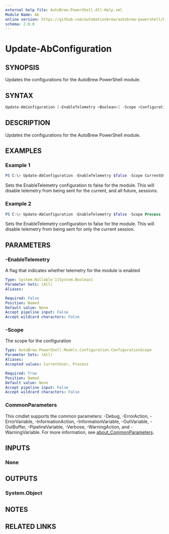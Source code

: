 ```yaml
---
external help file: AutoBrew.PowerShell.dll-Help.xml
Module Name: Ab
online version: https://github.com/automationbrew/autobrew-powershell/blob/main/docs/help/Update-AbConfiguration.md
schema: 2.0.0
---
```


# Update-AbConfiguration

## SYNOPSIS

Updates the configurations for the AutoBrew PowerShell module.

## SYNTAX

```powershell
Update-AbConfiguration [-EnableTelemetry <Boolean>] -Scope <ConfigurationScope> [<CommonParameters>]
```

## DESCRIPTION

Updates the configurations for the AutoBrew PowerShell module.

## EXAMPLES

### Example 1

```powershell
PS C:\> Update-AbConfiguration -EnableTelemetry $false -Scope CurrentUser 
```

Sets the EnableTelemetry configuration to false for the module. This will disable telemetry from being sent for the current, and all future, sessions.

### Example 2

```powershell
PS C:\> Update-AbConfiguration -EnableTelemetry $false -Scope Process 
```

Sets the EnableTelemetry configuration to false for the module. This will disable telemetry from being sent for only the current session.

## PARAMETERS

### -EnableTelemetry

A flag that indicates whether telemetry for the module is enabled

```yaml
Type: System.Nullable`1[System.Boolean]
Parameter Sets: (All)
Aliases:

Required: False
Position: Named
Default value: None
Accept pipeline input: False
Accept wildcard characters: False
```

### -Scope

The scope for the configuration

```yaml
Type: AutoBrew.PowerShell.Models.Configuration.ConfigurationScope
Parameter Sets: (All)
Aliases:
Accepted values: CurrentUser, Process

Required: True
Position: Named
Default value: None
Accept pipeline input: False
Accept wildcard characters: False
```

### CommonParameters

This cmdlet supports the common parameters: -Debug, -ErrorAction, -ErrorVariable, -InformationAction, -InformationVariable, -OutVariable, -OutBuffer, -PipelineVariable, -Verbose, -WarningAction, and -WarningVariable. For more information, see [about_CommonParameters](http://go.microsoft.com/fwlink/?LinkID=113216).

## INPUTS

### None

## OUTPUTS

### System.Object

## NOTES

## RELATED LINKS
